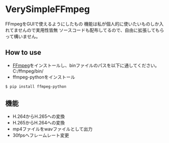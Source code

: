 # VerySimpleFFmpeg
FFmpegをGUIで使えるようにしたもの
機能は私が個人的に使いたいものしか入れてませんので実用性皆無
ソースコードも配布してるので、自由に拡張してもらって構いません。

## How to use
 - [FFmpeg](https://www.ffmpeg.org/download.html)をインストールし、binファイルのパスを以下に通してください。
C:/ffmpeg/bin/
 - ffmpeg-pythonをインストール
```sh
$ pip install ffmpeg-python
```

## 機能
 - H.264からH.265への変換
 - H.265からH.264への変換
 - mp4ファイルをwavファイルとして出力
 - 30fpsへフレームレート変更

